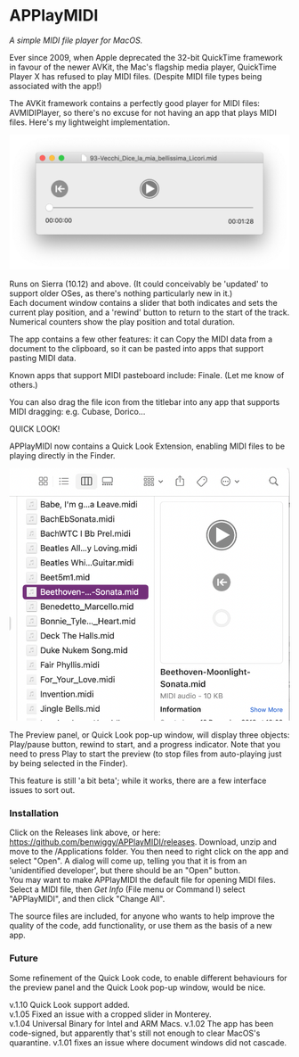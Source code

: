 # APPlayMIDI
_A simple MIDI file player for MacOS._

Ever since 2009, when Apple deprecated the 32-bit QuickTime framework in favour of the newer AVKit, the Mac's flagship media player, QuickTime Player X has refused to play MIDI files. (Despite MIDI file types being associated with the app!)

The AVKit framework contains a perfectly good player for MIDI files: AVMIDIPlayer, so there's no excuse for not having an app that plays MIDI files. Here's my lightweight implementation.

![alt text](img/window.png)

Runs on Sierra (10.12) and above. (It could conceivably be 'updated' to support older OSes, as there's nothing particularly new in it.)  
Each document window contains a slider that both indicates and sets the current play position, and a 'rewind' button to return to the start of the track. Numerical counters show the play position and total duration.

The app contains a few other features: it can Copy the MIDI data from a document to the clipboard, so it can be pasted into apps that support pasting MIDI data.

Known apps that support MIDI pasteboard include: Finale. (Let me know of others.)

You can also drag the file icon from the titlebar into any app that supports MIDI dragging: e.g. Cubase, Dorico...

QUICK LOOK!

APPlayMIDI now contains a Quick Look Extension, enabling MIDI files to be playing directly in the Finder. 

![alt text](img/quicklook.png)

The Preview panel, or Quick Look pop-up window, will display three objects: Play/pause button, rewind to start, and a progress indicator. Note that you need to press Play to start the preview (to stop files from auto-playing just by being selected in the Finder).

This feature is still 'a bit beta'; while it works, there are a few interface issues to sort out.

### Installation ###
Click on the Releases link above, or here: https://github.com/benwiggy/APPlayMIDI/releases. Download, unzip and move to the /Applications folder. You then need to right click on the app and select "Open". A dialog will come up, telling you that it is from an 'unidentified developer', but there should be an "Open" button.   
You may want to make APPlayMIDI the default file for opening MIDI files. Select a MIDI file, then _Get Info_ (File menu or Command I) select "APPlayMIDI", and then click "Change All".

The source files are included, for anyone who wants to help improve the quality of the code, add functionality, or use them as the basis of a new app. 

### Future ###  
Some refinement of the Quick Look code, to enable different behaviours for the preview panel and the Quick Look pop-up window, would be nice.

v.1.10 Quick Look support added.  
v.1.05 Fixed an issue with a cropped slider in Monterey.  
v.1.04 Universal Binary for Intel and ARM Macs.
v.1.02 The app has been code-signed, but apparently that's still not enough to clear MacOS's quarantine.
v.1.01 fixes an issue where document windows did not cascade.  

